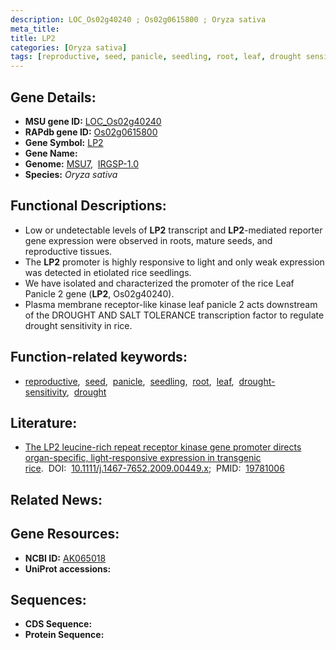 ```yaml
---
description: LOC_Os02g40240 ; Os02g0615800 ; Oryza sativa
meta_title:
title: LP2
categories: [Oryza sativa]
tags: [reproductive, seed, panicle, seedling, root, leaf, drought sensitivity, drought]
---
```


## Gene Details:
- **MSU gene ID:** [LOC_Os02g40240](http://rice.uga.edu/cgi-bin/ORF_infopage.cgi?orf=LOC_Os02g40240)  
- **RAPdb gene ID:** [Os02g0615800](https://rapdb.dna.affrc.go.jp/locus/?name=Os02g0615800)  
- **Gene Symbol:** <u>LP2</u>
- **Gene Name:**
- **Genome:**  [MSU7](http://rice.uga.edu/),&nbsp;&nbsp;[IRGSP-1.0](https://rapdb.dna.affrc.go.jp/download/irgsp1.html)
- **Species:** *Oryza sativa*

## Functional Descriptions:
   - Low or undetectable levels of **LP2** transcript and **LP2**-mediated reporter gene expression were observed in roots, mature seeds, and reproductive tissues.
   - The **LP2** promoter is highly responsive to light and only weak expression was detected in etiolated rice seedlings.
   - We have isolated and characterized the promoter of the rice Leaf Panicle 2 gene (**LP2**, Os02g40240).
   - Plasma membrane receptor-like kinase leaf panicle 2 acts downstream of the DROUGHT AND SALT TOLERANCE transcription factor to regulate drought sensitivity in rice.

## Function-related keywords:
   - [reproductive](/tags/reproductive/),&nbsp;&nbsp;[seed](/tags/seed/),&nbsp;&nbsp;[panicle](/tags/panicle/),&nbsp;&nbsp;[seedling](/tags/seedling/),&nbsp;&nbsp;[root](/tags/root/),&nbsp;&nbsp;[leaf](/tags/leaf/),&nbsp;&nbsp;[drought-sensitivity](/tags/drought-sensitivity/),&nbsp;&nbsp;[drought](/tags/drought/)

## Literature:
   - [The LP2 leucine-rich repeat receptor kinase gene promoter directs organ-specific, light-responsive expression in transgenic rice](https://www.doi.org/10.1111/j.1467-7652.2009.00449.x).&nbsp;&nbsp;DOI:&nbsp;&nbsp;[10.1111/j.1467-7652.2009.00449.x](https://www.doi.org/10.1111/j.1467-7652.2009.00449.x);&nbsp;&nbsp;PMID:&nbsp;&nbsp;[19781006](https://pubmed.ncbi.nlm.nih.gov/19781006/)

## Related News:

## Gene Resources:
- **NCBI ID:**  [AK065018](http://www.ncbi.nlm.nih.gov/nuccore/AK065018)
- **UniProt accessions:** [](https://www.uniprot.org/uniprotkb//entry)

## Sequences:
- **CDS Sequence:**
- **Protein Sequence:**
